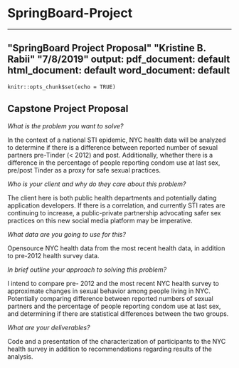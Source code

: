 # SpringBoard-Project
---
"SpringBoard Project Proposal"
"Kristine B. Rabii"
"7/8/2019"
output:
  pdf_document: default
  html_document: default
  word_document: default
---

```{r setup, include=FALSE}
knitr::opts_chunk$set(echo = TRUE)
```

## Capstone Project Proposal

*What is the problem you want to solve?*

In the context of a national STI epidemic, NYC health data will be analyzed to determine if there is a difference between reported number of sexual partners pre-Tinder (< 2012) and post. Additionally, whether there is a difference in the percentage of people reporting condom use at last sex, pre/post Tinder as a proxy for safe sexual practices. 

*Who is your client and why do they care about this problem?*

The client here is both public health departments and potentially dating application developers. If there is a correlation, and currently STI rates are continuing to increase, a public-private partnership advocating safer sex practices on this new social media platform may be imperative. 

*What data are you going to use for this?*

Opensource NYC health data from the most recent health data, in addition to pre-2012 health survey data. 

*In brief outline your approach to solving this problem?*

I intend to compare pre- 2012 and the most recent NYC health survey to approximate changes in sexual behavior among people living in NYC. Potentially comparing difference between reported numbers of sexual partners and the percentage of people reporting condom use at last sex, and determining if there are statistical differences between the two groups. 

*What are your deliverables?*

Code and a presentation of the characterization of participants to the NYC health survey in addition to recommendations regarding results of the analysis. 
